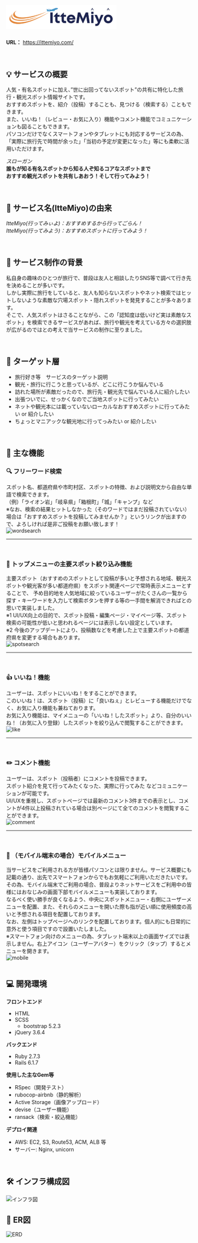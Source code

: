 # <img src="./app/assets/images/banner.png" width="300px">

**URL：** <https://ittemiyo.com/>  

<br>

## 💡 サービスの概要
人気・有名スポットに加え、”世に出回ってないスポット”の共有に特化した旅行・観光スポット情報サイトです。  
おすすめスポットを、紹介（投稿）することも、見つける（検索する）こともできます。  
また、いいね！（レビュー・お気に入り）機能やコメント機能でコミュニケーションも図ることもできます。  
パソコンだけでなくスマートフォンやタブレットにも対応するサービスの為、「実際に旅行先で時間が余った」「当初の予定が変更になった」等にも柔軟に活用いただけます。

*スローガン*  
**誰もが知る有名スポットから知る人ぞ知るコアなスポットまで**  
**おすすめ観光スポットを共有しあおう！そして行ってみよう！**

<br>

## 🌱 サービス名(ItteMiyo)の由来
*ItteMiyo(行ってみぃよ)：おすすめするから行ってごらん！*  
*ItteMiyo(行ってみよう)：おすすめスポットに行ってみよう！*

<br>

## 🎉 サービス制作の背景
私自身の趣味のひとつが旅行で、普段は友人と相談したりSNS等で調べて行き先を決めることが多いです。  
しかし実際に旅行をしていると、友人も知らないスポットやネット検索ではヒットしないような素敵な穴場スポット・隠れスポットを発見することが多々あります。  
そこで、人気スポットはさることながら、この「認知度は低いけど実は素敵なスポット」を検索できるサービスがあれば、旅行や観光を考えている方々の選択肢が広がるのではとの考えで当サービスの制作に至りました。

<br>

## 🎯 ターゲット層
- 旅行好き等　サービスのターゲット説明
- 観光・旅行に行こうと思っているが、どこに行こうか悩んでいる
- 訪れた場所が素敵だったので、旅行先・観光先で悩んでいる人に紹介したい
- 出張ついでに、せっかくなのでご当地スポットに行ってみたい
- ネットや観光本には載っていないローカルなおすすめスポットに行ってみたい or 紹介したい
- ちょっとマニアックな観光地に行ってっみたい or 紹介したい

<br>

## 👀 主な機能
### 🔍 フリーワード検索
スポット名、都道府県や市町村区、スポットの特徴、および説明文から自由な単語で検索できます。  
（例）「ライオン岩」「岐阜県」「箱根町」「城」「キャンプ」など  
※なお、検索の結果ヒットしなかった（そのワードではまだ投稿されていない）場合は「おすすめスポットを投稿してみませんか？」というリンクが出ますので、よろしければ是非ご投稿をお願い致します！  
![wordsearch](https://user-images.githubusercontent.com/113075758/234032679-8865a8b9-32bf-4c5e-a8a9-3d1182195eb3.gif)  
___
<br>

### 🏹 トップメニューの主要スポット絞り込み機能
主要スポット（おすすめのスポットとして投稿が多いと予想される地域、観光スポットや観光客が多い都道府県）をスポット関連ページで常時表示メニューとすることで、
予め目的地を人気地域に絞っているユーザーがたくさんの一覧から探す・キーワードを入力して検索ボタンを押する等の一手間を解消できればとの思いで実装しました。  
※1 UI/UX向上の目的で、スポット投稿・編集ページ・マイページ等、スポット検索の可能性が低いと思われるページには表示しない設定としています。  
※2 今後のアップデートにより、投稿数などを考慮した上で主要スポットの都道府県を変更する場合もあります。  
![spotsearch](https://user-images.githubusercontent.com/113075758/234032600-0c26e196-2b8e-4d8c-a799-04fc189fde93.gif)  
___
<br>

### 👍 いいね！機能
ユーザーは、スポットにいいね！をすることができます。  
このいいね！は、スポット（投稿）に「良いねぇ」とレビューする機能だけでなく、お気に入り機能も兼ねております。  
お気に入り機能は、マイメニューの「いいね！したスポット」より、自分のいいね！（お気に入り登録）したスポットを絞り込んで閲覧することができます。  
![like](https://user-images.githubusercontent.com/113075758/234032751-723b64f4-194a-459b-9719-8440a4f508db.gif)  
___
<br>

### ✏️ コメント機能
ユーザーは、スポット（投稿者）にコメントを投稿できます。  
スポット紹介を見て行ってみたくなった、実際に行ってみた などコミュニケーションが可能です。  
UI/UXを重視し、スポットページでは最新のコメント3件までの表示とし、コメントが4件以上投稿されている場合は別ページにて全てのコメントを閲覧することができます。  
![comment](https://user-images.githubusercontent.com/113075758/234032724-9240d2b3-c81b-40b8-bfaa-2a166ba65026.gif)  
___
<br>

### 📱 （モバイル端末の場合）モバイルメニュー
当サービスをご利用される方が皆様パソコンとは限りません。サービス概要にも記載の通り、出先でスマートフォンからでもお気軽にご利用いただきたいです。  
その為、モバイル端末でご利用の場合、普段よりネットサービスをご利用中の皆様にはおなじみの画面下部モバイルメニューも実装しております。  
なるべく使い勝手が良くなるよう、中央にスポットメニュー・右側にユーザーメニューを配置、また、それらのメニューを開いた際も指が近い順に使用頻度の高いと予想される項目を配置しております。  
なお、左側はトップページへのリンクを配置しております。個人的にも日常的に意外と使う項目ですので設置いたしました。  
※スマートフォン向けのメニューの為、タブレット端末以上の画面サイズでは表示しません。右上アイコン（ユーザーアバター）をクリック（タップ）するとメニューを開きます。  
![mobile](https://user-images.githubusercontent.com/113075758/234032779-d1809788-0d8e-4cc4-9382-1d4b750b4583.gif)  
<br>

## 💻 開発環境
**フロントエンド**
- HTML
- SCSS
  - bootstrap 5.2.3
- jQuery 3.6.4

**バックエンド**
- Ruby 2.7.3
- Rails 6.1.7

**使用した主なGem等**
- RSpec（開発テスト）
- rubocop-airbnb（静的解析）
- Active Storage（画像アップロード）
- devise（ユーザー機能）
- ransack（検索・絞込機能）

**デプロイ関連**
- AWS: EC2, S3, Route53, ACM, ALB 等
- サーバー: Nginx, unicorn

<br>

## 🛠 インフラ構成図
![インフラ図](https://user-images.githubusercontent.com/113075758/234767273-10f42dd9-9872-487d-85b6-da13f171aa33.png)

## 📝 ER図
![ERD](https://user-images.githubusercontent.com/113075758/234051146-fdd52d3e-11e5-44d6-ba18-7cec3f6e6853.jpeg)
